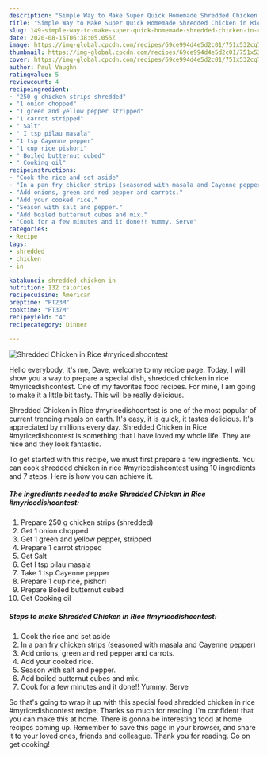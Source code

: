 ```yaml
---
description: "Simple Way to Make Super Quick Homemade Shredded Chicken in Rice #myricedishcontest"
title: "Simple Way to Make Super Quick Homemade Shredded Chicken in Rice #myricedishcontest"
slug: 149-simple-way-to-make-super-quick-homemade-shredded-chicken-in-rice-myricedishcontest
date: 2020-08-15T06:38:05.055Z
image: https://img-global.cpcdn.com/recipes/69ce994d4e5d2c01/751x532cq70/shredded-chicken-in-rice-myricedishcontest-recipe-main-photo.jpg
thumbnail: https://img-global.cpcdn.com/recipes/69ce994d4e5d2c01/751x532cq70/shredded-chicken-in-rice-myricedishcontest-recipe-main-photo.jpg
cover: https://img-global.cpcdn.com/recipes/69ce994d4e5d2c01/751x532cq70/shredded-chicken-in-rice-myricedishcontest-recipe-main-photo.jpg
author: Paul Vaughn
ratingvalue: 5
reviewcount: 4
recipeingredient:
- "250 g chicken strips shredded"
- "1 onion chopped"
- "1 green and yellow pepper stripped"
- "1 carrot stripped"
- " Salt"
- " I tsp pilau masala"
- "1 tsp Cayenne pepper"
- "1 cup rice pishori"
- " Boiled butternut cubed"
- " Cooking oil"
recipeinstructions:
- "Cook the rice and set aside"
- "In a pan fry chicken strips (seasoned with masala and Cayenne pepper)"
- "Add onions, green and red pepper and carrots."
- "Add your cooked rice."
- "Season with salt and pepper."
- "Add boiled butternut cubes and mix."
- "Cook for a few minutes and it done!! Yummy. Serve"
categories:
- Recipe
tags:
- shredded
- chicken
- in

katakunci: shredded chicken in 
nutrition: 132 calories
recipecuisine: American
preptime: "PT23M"
cooktime: "PT37M"
recipeyield: "4"
recipecategory: Dinner

---
```



![Shredded Chicken in Rice #myricedishcontest](https://img-global.cpcdn.com/recipes/69ce994d4e5d2c01/751x532cq70/shredded-chicken-in-rice-myricedishcontest-recipe-main-photo.jpg)

Hello everybody, it's me, Dave, welcome to my recipe page. Today, I will show you a way to prepare a special dish, shredded chicken in rice #myricedishcontest. One of my favorites food recipes. For mine, I am going to make it a little bit tasty. This will be really delicious.



Shredded Chicken in Rice #myricedishcontest is one of the most popular of current trending meals on earth. It's easy, it is quick, it tastes delicious. It's appreciated by millions every day. Shredded Chicken in Rice #myricedishcontest is something that I have loved my whole life. They are nice and they look fantastic.


To get started with this recipe, we must first prepare a few ingredients. You can cook shredded chicken in rice #myricedishcontest using 10 ingredients and 7 steps. Here is how you can achieve it.

<!--inarticleads1-->

##### The ingredients needed to make Shredded Chicken in Rice #myricedishcontest:

1. Prepare 250 g chicken strips (shredded)
1. Get 1 onion chopped
1. Get 1 green and yellow pepper, stripped
1. Prepare 1 carrot stripped
1. Get  Salt
1. Get  I tsp pilau masala
1. Take 1 tsp Cayenne pepper
1. Prepare 1 cup rice, pishori
1. Prepare  Boiled butternut cubed
1. Get  Cooking oil




<!--inarticleads2-->

##### Steps to make Shredded Chicken in Rice #myricedishcontest:

1. Cook the rice and set aside
1. In a pan fry chicken strips (seasoned with masala and Cayenne pepper)
1. Add onions, green and red pepper and carrots.
1. Add your cooked rice.
1. Season with salt and pepper.
1. Add boiled butternut cubes and mix.
1. Cook for a few minutes and it done!! Yummy. Serve




So that's going to wrap it up with this special food shredded chicken in rice #myricedishcontest recipe. Thanks so much for reading. I'm confident that you can make this at home. There is gonna be interesting food at home recipes coming up. Remember to save this page in your browser, and share it to your loved ones, friends and colleague. Thank you for reading. Go on get cooking!
